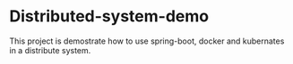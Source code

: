 # Distributed-system-demo

This project is demostrate how to use spring-boot, docker and kubernates in a distribute system.
